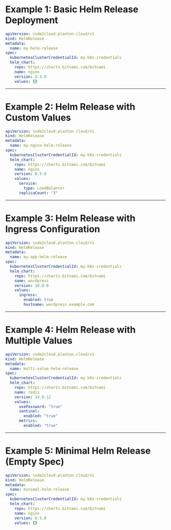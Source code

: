 
# Example 1: Basic Helm Release Deployment

```yaml
apiVersion: code2cloud.planton.cloud/v1
kind: HelmRelease
metadata:
  name: my-helm-release
spec:
  kubernetesClusterCredentialId: my-k8s-credentials
  helm_chart:
    repo: https://charts.bitnami.com/bitnami
    name: nginx
    version: 8.5.0
    values: {}
```

---

# Example 2: Helm Release with Custom Values

```yaml
apiVersion: code2cloud.planton.cloud/v1
kind: HelmRelease
metadata:
  name: my-nginx-helm-release
spec:
  kubernetesClusterCredentialId: my-k8s-credentials
  helm_chart:
    repo: https://charts.bitnami.com/bitnami
    name: nginx
    version: 8.5.0
    values:
      service:
        type: LoadBalancer
      replicaCount: "3"
```

---

# Example 3: Helm Release with Ingress Configuration

```yaml
apiVersion: code2cloud.planton.cloud/v1
kind: HelmRelease
metadata:
  name: my-app-helm-release
spec:
  kubernetesClusterCredentialId: my-k8s-credentials
  helm_chart:
    repo: https://charts.bitnami.com/bitnami
    name: wordpress
    version: 10.0.0
    values:
      ingress:
        enabled: true
        hostname: wordpress.example.com
```

---

# Example 4: Helm Release with Multiple Values

```yaml
apiVersion: code2cloud.planton.cloud/v1
kind: HelmRelease
metadata:
  name: multi-value-helm-release
spec:
  kubernetesClusterCredentialId: my-k8s-credentials
  helm_chart:
    repo: https://charts.bitnami.com/bitnami
    name: redis
    version: 14.8.12
    values:
      usePassword: "true"
      sentinel:
        enabled: "true"
      metrics:
        enabled: "true"
```

---

# Example 5: Minimal Helm Release (Empty Spec)

```yaml
apiVersion: code2cloud.planton.cloud/v1
kind: HelmRelease
metadata:
  name: minimal-helm-release
spec:
  kubernetesClusterCredentialId: my-k8s-credentials
  helm_chart:
    repo: https://charts.bitnami.com/bitnami
    name: nginx
    version: 8.5.0
    values: {}
```
